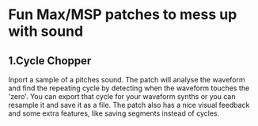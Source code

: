 # Fun Max/MSP patches to mess up with sound

## 1.Cycle Chopper

Inport a sample of a pitches sound. The patch will analyse the waveform and find the repeating cycle by detecting when the waveform touches the 'zero'. You can export that cycle for your waveform synths or you can resample it and save it as a file. The patch also has a nice visual feedback and some extra features, like saving segments instead of cycles. 